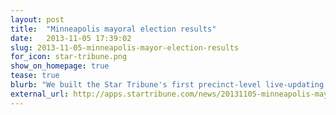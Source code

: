 ```yaml
---
layout: post
title:  "Minneapolis mayoral election results"
date:   2013-11-05 17:39:02
slug: 2013-11-05-minneapolis-mayor-election-results
for_icon: star-tribune.png
show_on_homepage: true
tease: true
blurb: "We built the Star Tribune's first precinct-level live-updating results map for the 2013 election. It was also the company's first <a target='_blank' href='https://github.com/kevinschaul/2013-minneapolis-mayoral-results'>fully open-sourced</a> project."
external_url: http://apps.startribune.com/news/20131105-minneapolis-mayor-election-results/
---
```


